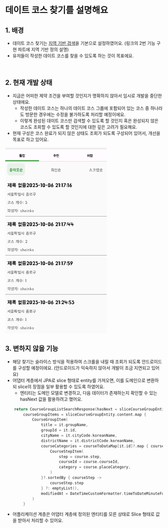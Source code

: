 # 데이트 코스 찾기를 설명해요

## 1. 배경
- 데이트 코스 찾기는 [지역 기반 검색](https://github.com/DayPlan-Team/dayplan-cotent-api/blob/main/readme/DateCourseSetting.md)을 기본으로 설정하였어요. (링크의 2번 기능 구현 파트에 지역 기반 정의 설명)
- 유저들이 작성한 데이트 코스를 찾을 수 있도록 하는 것이 목표에요.

<br/>

## 2. 현재 개발 상태
- 지금은 어떠한 제약 조건을 부여할 것인지가 명확하지 않아서 임시로 개발을 중단한 상태에요.
  - 작성한 데이트 코스는 하나의 데이트 코스 그룹에 포함되어 있는 코스 중 하나라도 방문한 경우에는 수정을 불가하도록 처리할 예정이에요.
  - 이렇게 완성된 데이트 코스만 검색할 수 있도록 할 것인지 혹은 완성되지 않은 코스도 조회할 수 있도록 할 것인지에 대한 깊은 고려가 필요해요.
- 현재 구성은 코스 완료가 되지 않은 상태도 조회가 되도록 구성되어 있어서, 개선을 목표로 하고 있어요.

![img.png](image/DateCourseSearch.png)

## 3. 변하지 않을 기능
- 해당 찾기는 슬라이스 방식을 적용하여 스크롤을 내릴 때 조회가 되도록 안드로이드를 구성할 예정이에요.
  (안드로이드가 익숙하지 않아서 개발이 조금 지연되고 있어요)
- 어댑터 계층에서 JPA로 slice 형태로 entity를 가져오면, 이를 도메인으로 변환하되 slice의 장점을 일부 활용할 수 있도록 하였어요.
  - 엔티티는 도메인 모델로 변경하고, 다음 데이터가 존재하는지 확인할 수 있는 hasNext 값을 활용하려고 했어요.

``` kotlin
    return CourseGroupListSearchResponse(hasNext = sliceCourseGroupEntity.hasNext(),
        courseGroupItems = sliceCourseGroupEntity.content.map {
            CourseGroupItem(
                title = it.groupName,
                groupId = it.id,
                cityName = it.cityCode.koreanName,
                districtName = it.districtCode.koreanName,
                courseCategories = courseToDataMap[it.id]?.map { course ->
                    CourseStepItem(
                        step = course.step,
                        courseId = course.courseId,
                        category = course.placeCategory,
                    )
                }?.sortedBy { courseStep ->
                    courseStep.step
                } ?: emptyList(),
                modifiedAt = DateTimeCustomFormatter.timeToDateMinuteFormat(it.modifiedAt),
            )
        }
```
- 어플리케이션 계층은 어댑터 계층에 정의된 엔티티를 모른 상태로 Slice<DomainModel> 형태로 값을 받아서 처리할 수 있어요.